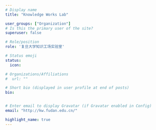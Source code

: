 ```yaml
---
# Display name
title: "Knowledge Works Lab"

user_groups: ["Organization"]
# Is this the primary user of the site?
superuser: false

# Role/position
role: '复旦大学知识工场实验室'

# Status emoji
status:
  icon: 

# Organizations/Affiliations
#  url: ""

# Short bio (displayed in user profile at end of posts)
bio: 


# Enter email to display Gravatar (if Gravatar enabled in Config)
email: "http://kw.fudan.edu.cn/"

highlight_name: true
---
```


